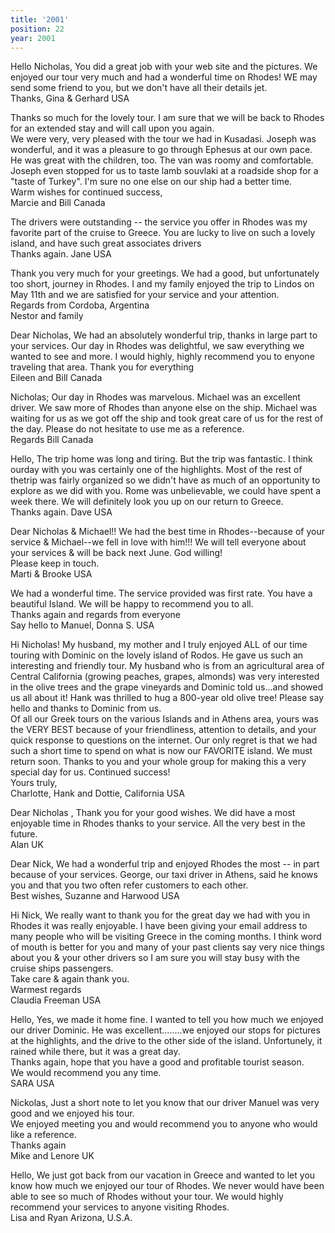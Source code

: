 ```yaml
---
title: '2001'
position: 22
year: 2001
---
```


Hello Nicholas, You did a great job with your web site and the pictures. We enjoyed our tour very much and had a wonderful time on Rhodes! WE may send some friend to you, but we don't have all their details jet.<br>
Thanks, Gina & Gerhard USA

Thanks so much for the lovely tour. I am sure that we will be back to Rhodes for an extended stay and will call upon you again.<br>
We were very, very pleased with the tour we had in Kusadasi. Joseph was wonderful, and it was a pleasure to go through Ephesus at our own pace. He was great with the children, too. The van was roomy and comfortable. Joseph even stopped for us to taste lamb souvlaki at a roadside shop for a "taste of Turkey". I'm sure no one else on our ship had a better time.<br>
Warm wishes for continued success,<br>
Marcie and Bill Canada

The drivers were outstanding -- the service you offer in Rhodes was my favorite part of the cruise to Greece. You are lucky to live on such a lovely island, and have such great associates drivers<br>
Thanks again. Jane USA

Thank you very much for your greetings. We had a good, but unfortunately too short, journey in Rhodes. I and my family enjoyed the trip to Lindos on May 11th and we are satisfied for your service and your attention.<br>
Regards from Cordoba, Argentina<br>
Nestor and family

Dear Nicholas, We had an absolutely wonderful trip, thanks in large part to your services. Our day in Rhodes was delightful, we saw everything we wanted to see and more. I would highly, highly recommend you to enyone traveling that area. Thank you for everything<br>
Eileen and Bill Canada

Nicholas; Our day in Rhodes was marvelous. Michael was an excellent driver. We saw more of Rhodes than anyone else on the ship. Michael was waiting for us as we got off the ship and took great care of us for the rest of the day. Please do not hesitate to use me as a reference.<br>
Regards Bill Canada

Hello, The trip home was long and tiring. But the trip was fantastic. I think ourday with you was certainly one of the highlights. Most of the rest of thetrip was fairly organized so we didn't have as much of an opportunity to explore as we did with you. Rome was unbelievable, we could have spent a week there. We will definitely look you up on our return to Greece.<br>
Thanks again. Dave USA

Dear Nicholas & Michael!! We had the best time in Rhodes--because of your service & Michael--we fell in love with him!!! We will tell everyone about your services & will be back next June. God willing!<br>
Please keep in touch.<br>
Marti & Brooke USA

We had a wonderful time. The service provided was first rate. You have a beautiful Island. We will be happy to recommend you to all.<br>
Thanks again and regards from everyone<br>
Say hello to Manuel, Donna S. USA

Hi Nicholas! My husband, my mother and I truly enjoyed ALL of our time touring with Dominic on the lovely island of Rodos. He gave us such an interesting and friendly tour. My husband who is from an agricultural area of Central California (growing peaches, grapes, almonds) was very interested in the olive trees and the grape vineyards and Dominic told us...and showed us all about it! Hank was thrilled to hug a 800-year old olive tree! Please say hello and thanks to Dominic from us.<br>
Of all our Greek tours on the various Islands and in Athens area, yours was the VERY BEST because of your friendliness, attention to details, and your quick response to questions on the internet. Our only regret is that we had such a short time to spend on what is now our FAVORITE island. We must return soon. Thanks to you and your whole group for making this a very special day for us. Continued success!<br>
Yours truly,<br>
Charlotte, Hank and Dottie, California USA

Dear Nicholas , Thank you for your good wishes. We did have a most enjoyable time in Rhodes thanks to your service. All the very best in the future.<br>
Alan UK

Dear Nick, We had a wonderful trip and enjoyed Rhodes the most -- in part because of your services. George, our taxi driver in Athens, said he knows you and that you two often refer customers to each other.<br>
Best wishes, Suzanne and Harwood USA

Hi Nick, We really want to thank you for the great day we had with you in Rhodes it was really enjoyable. I have been giving your email address to many people who will be visiting Greece in the coming months. I think word of mouth is better for you and many of your past clients say very nice things about you & your other drivers so I am sure you will stay busy with the cruise ships passengers.<br>
Take care & again thank you.<br>
Warmest regards<br>
Claudia Freeman USA

Hello, Yes, we made it home fine. I wanted to tell you how much we enjoyed our driver Dominic. He was excellent........we enjoyed our stops for pictures at the highlights, and the drive to the other side of the island. Unfortunely, it rained while there, but it was a great day.<br>
Thanks again, hope that you have a good and profitable tourist season.<br>
We would recommend you any time.<br>
SARA USA

Nickolas, Just a short note to let you know that our driver Manuel was very good and we enjoyed his tour.<br>
We enjoyed meeting you and would recommend you to anyone who would like a reference.<br>
Thanks again<br>
Mike and Lenore UK

Hello, We just got back from our vacation in Greece and wanted to let you know how much we enjoyed our tour of Rhodes. We never would have been able to see so much of Rhodes without your tour. We would highly recommend your services to anyone visiting Rhodes.<br>
Lisa and Ryan Arizona, U.S.A.